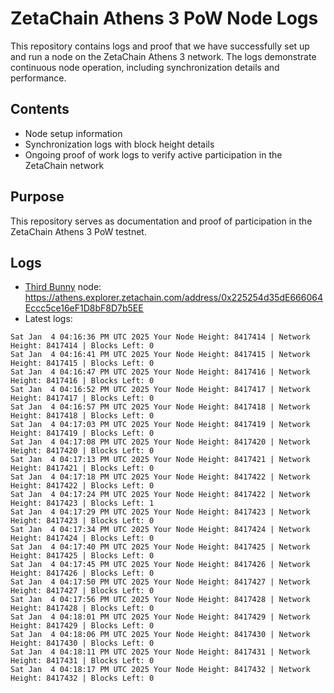 # ZetaChain Athens 3 PoW Node Logs
This repository contains logs and proof that we have successfully set up and run a node on the ZetaChain Athens 3 network. The logs demonstrate continuous node operation, including synchronization details and performance.

## Contents
- Node setup information
- Synchronization logs with block height details
- Ongoing proof of work logs to verify active participation in the ZetaChain network

## Purpose
This repository serves as documentation and proof of participation in the ZetaChain Athens 3 PoW testnet.

## Logs

- [Third Bunny](https://thirdbunny.xyz/) node: https://athens.explorer.zetachain.com/address/0x225254d35dE666064Eccc5ce16eF1D8bF8D7b5EE
- Latest logs:
```
Sat Jan  4 04:16:36 PM UTC 2025 Your Node Height: 8417414 | Network Height: 8417414 | Blocks Left: 0
Sat Jan  4 04:16:41 PM UTC 2025 Your Node Height: 8417415 | Network Height: 8417415 | Blocks Left: 0
Sat Jan  4 04:16:47 PM UTC 2025 Your Node Height: 8417416 | Network Height: 8417416 | Blocks Left: 0
Sat Jan  4 04:16:52 PM UTC 2025 Your Node Height: 8417417 | Network Height: 8417417 | Blocks Left: 0
Sat Jan  4 04:16:57 PM UTC 2025 Your Node Height: 8417418 | Network Height: 8417418 | Blocks Left: 0
Sat Jan  4 04:17:03 PM UTC 2025 Your Node Height: 8417419 | Network Height: 8417419 | Blocks Left: 0
Sat Jan  4 04:17:08 PM UTC 2025 Your Node Height: 8417420 | Network Height: 8417420 | Blocks Left: 0
Sat Jan  4 04:17:13 PM UTC 2025 Your Node Height: 8417421 | Network Height: 8417421 | Blocks Left: 0
Sat Jan  4 04:17:18 PM UTC 2025 Your Node Height: 8417422 | Network Height: 8417422 | Blocks Left: 0
Sat Jan  4 04:17:24 PM UTC 2025 Your Node Height: 8417422 | Network Height: 8417423 | Blocks Left: 1
Sat Jan  4 04:17:29 PM UTC 2025 Your Node Height: 8417423 | Network Height: 8417423 | Blocks Left: 0
Sat Jan  4 04:17:34 PM UTC 2025 Your Node Height: 8417424 | Network Height: 8417424 | Blocks Left: 0
Sat Jan  4 04:17:40 PM UTC 2025 Your Node Height: 8417425 | Network Height: 8417425 | Blocks Left: 0
Sat Jan  4 04:17:45 PM UTC 2025 Your Node Height: 8417426 | Network Height: 8417426 | Blocks Left: 0
Sat Jan  4 04:17:50 PM UTC 2025 Your Node Height: 8417427 | Network Height: 8417427 | Blocks Left: 0
Sat Jan  4 04:17:56 PM UTC 2025 Your Node Height: 8417428 | Network Height: 8417428 | Blocks Left: 0
Sat Jan  4 04:18:01 PM UTC 2025 Your Node Height: 8417429 | Network Height: 8417429 | Blocks Left: 0
Sat Jan  4 04:18:06 PM UTC 2025 Your Node Height: 8417430 | Network Height: 8417430 | Blocks Left: 0
Sat Jan  4 04:18:11 PM UTC 2025 Your Node Height: 8417431 | Network Height: 8417431 | Blocks Left: 0
Sat Jan  4 04:18:17 PM UTC 2025 Your Node Height: 8417432 | Network Height: 8417432 | Blocks Left: 0
```
